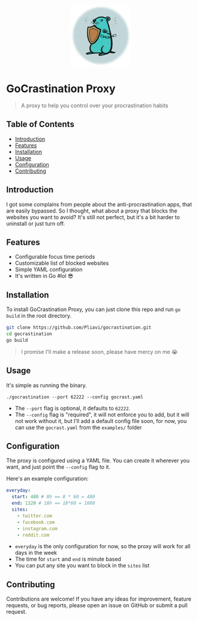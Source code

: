<p align="center">
  <img src="./assets/logo.png">
</p>

# GoCrastination Proxy

> A proxy to help you control over your procrastination habits

## Table of Contents

- [Introduction](#introduction)
- [Features](#features)
- [Installation](#installation)
- [Usage](#usage)
- [Configuration](#configuration)
- [Contributing](#contributing)

## Introduction

I got some complains from people about the anti-procrastination apps, that are easily bypassed. So I thought, what about a proxy that blocks the websites you want to avoid?
It's still not perfect, but it's a bit harder to uninstall or just turn off.

## Features

- Configurable focus time periods
- Customizable list of blocked websites
- Simple YAML configuration
- It's written in Go #lol :sunglasses:

## Installation

To install GoCrastination Proxy, you can just clone this repo and run `go build` in the root directory.

```sh
git clone https://github.com/Pliavi/gocrastination.git
cd gocrastination
go build
```

> I promise I'll make a release soon, please have mercy on me :sob:

## Usage

It's simple as running the binary.

```
./gocrastination --port 62222 --config gocrast.yaml
```

- The `--port` flag is optional, it defaults to `62222`.
- The `--config` flag is "required", it will not enforce you to add, but it will not work without it, but I'll add a default config file soon, for now, you can use the `gocrast.yaml` from the `examples/` folder

## Configuration

The proxy is configured using a YAML file. You can create it wherever you want, and just point the `--config` flag to it.

Here's an example configuration:

```yaml
everyday:
  start: 480 # 8h == 8 * 60 = 480
  end: 1320 # 18h == 18*60 = 1080
  sites:
    - twitter.com
    - facebook.com
    - instagram.com
    - reddit.com
```

- `everyday` is the only configuration for now, so the proxy will work for all days in the week
- The time for `start` and `end` is minute based
- You can put any site you want to block in the `sites` list

## Contributing

Contributions are welcome! If you have any ideas for improvement, feature requests, or bug reports, please open an issue on GitHub or submit a pull request.

